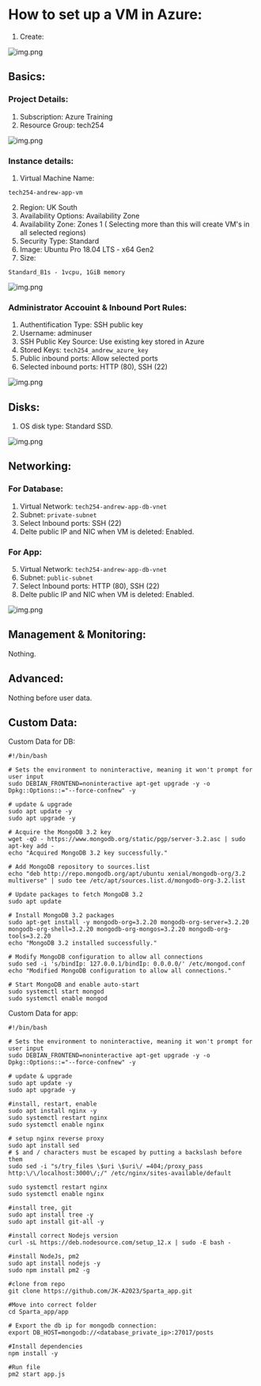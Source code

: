 # How to set up a VM in Azure:

1. Create:

![img.png](images/image.png)

## Basics:

### Project Details:

1. Subscription: Azure Training
2. Resource Group: tech254

![img.png](images/image-1.png)

### Instance details:

1. Virtual Machine Name: 

```
tech254-andrew-app-vm
```

2. Region: UK South
3. Availability Options: Availability Zone
4. Availability Zone: Zones 1 ( Selecting more than this will create VM's in all selected regions)
5. Security Type: Standard
6. Image: Ubuntu Pro 18.04 LTS - x64 Gen2
7. Size: 

```
Standard_B1s - 1vcpu, 1GiB memory
```

![img.png](images/image-2.png)

### Administrator Accouint & Inbound Port Rules:

1. Authentification Type: SSH public key
2. Username: adminuser
3. SSH Public Key Source: Use existing key stored in Azure
4. Stored Keys: `tech254_andrew_azure_key`
5. Public inbound ports: Allow selected ports
6. Selected inbound ports: HTTP (80), SSH (22)

![img.png](images/image-3.png)

## Disks:

1. OS disk type: Standard SSD.

![img.png](images/image-4.png)

## Networking:

### For Database:

1. Virtual Network: `tech254-andrew-app-db-vnet`
2. Subnet: `private-subnet`
3. Select Inbound ports: SSH (22)
4. Delte public IP and NIC when VM is deleted: Enabled.

### For App:

5. Virtual Network: `tech254-andrew-app-db-vnet`
6. Subnet: `public-subnet`
7. Select Inbound ports: HTTP (80), SSH (22)
8. Delte public IP and NIC when VM is deleted: Enabled.

![img.png](images/image-5.png)

## Management & Monitoring:

Nothing.

## Advanced:

Nothing before user data.

## Custom Data:

Custom Data for DB:

```
#!/bin/bash

# Sets the environment to noninteractive, meaning it won't prompt for user input
sudo DEBIAN_FRONTEND=noninteractive apt-get upgrade -y -o Dpkg::Options::="--force-confnew" -y

# update & upgrade
sudo apt update -y
sudo apt upgrade -y

# Acquire the MongoDB 3.2 key
wget -qO - https://www.mongodb.org/static/pgp/server-3.2.asc | sudo apt-key add -
echo "Acquired MongoDB 3.2 key successfully."

# Add MongoDB repository to sources.list
echo "deb http://repo.mongodb.org/apt/ubuntu xenial/mongodb-org/3.2 multiverse" | sudo tee /etc/apt/sources.list.d/mongodb-org-3.2.list

# Update packages to fetch MongoDB 3.2
sudo apt update

# Install MongoDB 3.2 packages
sudo apt-get install -y mongodb-org=3.2.20 mongodb-org-server=3.2.20 mongodb-org-shell=3.2.20 mongodb-org-mongos=3.2.20 mongodb-org-tools=3.2.20
echo "MongoDB 3.2 installed successfully."

# Modify MongoDB configuration to allow all connections
sudo sed -i 's/bindIp: 127.0.0.1/bindIp: 0.0.0.0/' /etc/mongod.conf
echo "Modified MongoDB configuration to allow all connections."

# Start MongoDB and enable auto-start
sudo systemctl start mongod
sudo systemctl enable mongod
```

Custom Data for app:

```
#!/bin/bash

# Sets the environment to noninteractive, meaning it won't prompt for user input
sudo DEBIAN_FRONTEND=noninteractive apt-get upgrade -y -o Dpkg::Options::="--force-confnew" -y

# update & upgrade
sudo apt update -y
sudo apt upgrade -y

#install, restart, enable
sudo apt install nginx -y
sudo systemctl restart nginx
sudo systemctl enable nginx

# setup nginx reverse proxy
sudo apt install sed
# $ and / characters must be escaped by putting a backslash before them
sudo sed -i "s/try_files \$uri \$uri\/ =404;/proxy_pass http:\/\/localhost:3000\/;/" /etc/nginx/sites-available/default

sudo systemctl restart nginx
sudo systemctl enable nginx

#install tree, git
sudo apt install tree -y
sudo apt install git-all -y

#install correct Nodejs version
curl -sL https://deb.nodesource.com/setup_12.x | sudo -E bash -

#install NodeJs, pm2
sudo apt install nodejs -y
sudo npm install pm2 -g

#clone from repo
git clone https://github.com/JK-A2023/Sparta_app.git

#Move into correct folder
cd Sparta_app/app

# Export the db ip for mongodb connection:
export DB_HOST=mongodb://<database_private_ip>:27017/posts 

#Install dependencies
npm install -y

#Run file
pm2 start app.js
```